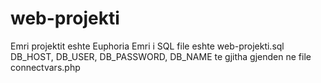 # web-projekti
Emri projektit eshte Euphoria
Emri i SQL file eshte web-projekti.sql
DB_HOST, DB_USER, DB_PASSWORD, DB_NAME te gjitha gjenden ne file connectvars.php
